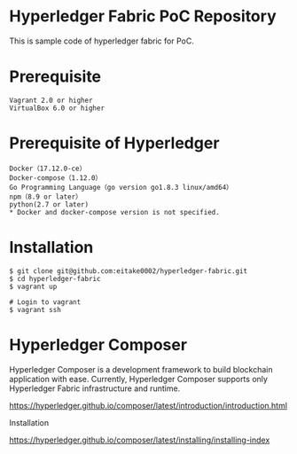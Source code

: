 # Hyperledger Fabric PoC Repository

This is sample code of hyperledger fabric for PoC. 

# Prerequisite

```
Vagrant 2.0 or higher
VirtualBox 6.0 or higher
```

# Prerequisite of Hyperledger

```
Docker（17.12.0-ce）
Docker-compose（1.12.0）
Go Programming Language（go version go1.8.3 linux/amd64）
npm（8.9 or later）
python(2.7 or later)
* Docker and docker-compose version is not specified. 
```

# Installation

```
$ git clone git@github.com:eitake0002/hyperledger-fabric.git
$ cd hyperledger-fabric
$ vagrant up

# Login to vagrant
$ vagrant ssh
```

# Hyperledger Composer

Hyperledger Composer is a development framework to build blockchain application with ease. Currently, Hyperledger Composer supports only Hyperledger Fabric infrastructure and runtime. 

https://hyperledger.github.io/composer/latest/introduction/introduction.html

Installation

https://hyperledger.github.io/composer/latest/installing/installing-index
